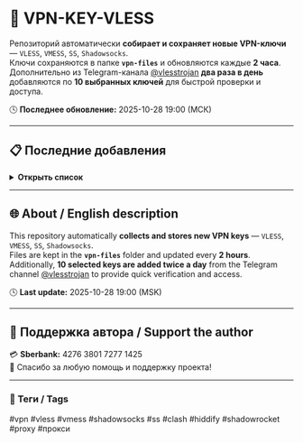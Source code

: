 # 🔐 VPN-KEY-VLESS

Репозиторий автоматически **собирает и сохраняет новые VPN-ключи** — `VLESS`, `VMESS`, `SS`, `Shadowsocks`.  
Ключи сохраняются в папке **`vpn-files`** и обновляются каждые **2 часа**.  
Дополнительно из Telegram-канала [@vlesstrojan](https://t.me/vlesstrojan) **два раза в день** добавляются по **10 выбранных ключей** для быстрой проверки и доступа.

🕓 **Последнее обновление:** 2025-10-28 19:00 (МСК)

---

## 📋 Последние добавления

<details>
<summary><b>Открыть список</b></summary>

| № | Тип | Дата | Файл |
|:-:|:--|:--|:--|
| 1 | 🟩 VLESS | 2025-10-28 19:00 | [📄 vpn-files/post_2025-10-28_19-00.txt](vpn-files/post_2025-10-28_19-00.txt) |

</details>

---

## 🌐 About / English description

This repository automatically **collects and stores new VPN keys** — `VLESS`, `VMESS`, `SS`, `Shadowsocks`.  
Files are kept in the **`vpn-files`** folder and updated every **2 hours**.  
Additionally, **10 selected keys are added twice a day** from the Telegram channel [@vlesstrojan](https://t.me/vlesstrojan) to provide quick verification and access.

🕓 **Last update:** 2025-10-28 19:00 (MSK)

---

## 💖 Поддержка автора / Support the author

💳 **Sberbank:** 4276 3801 7277 1425  
🙏 Спасибо за любую помощь и поддержку проекта!

---

### 🔖 Теги / Tags
#vpn #vless #vmess #shadowsocks #ss #clash #hiddify #shadowrocket #proxy #прокси
